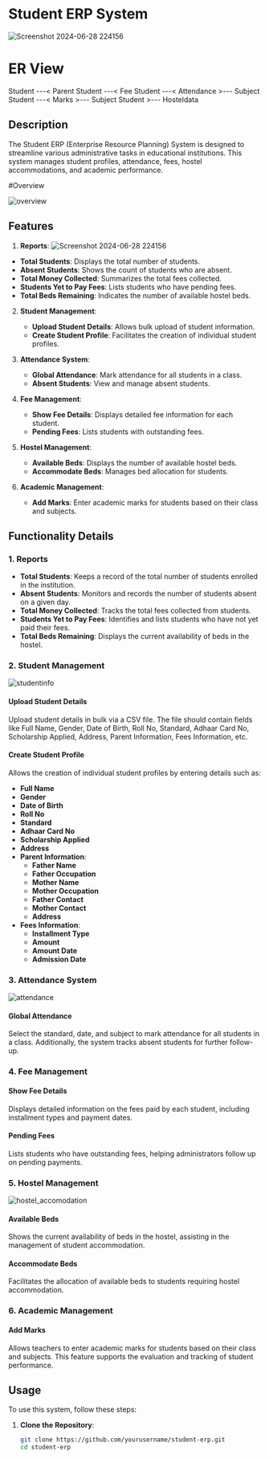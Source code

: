 # Student ERP System

![Screenshot 2024-06-28 224156](https://github.com/Aryanryn09/schoolerp/assets/105795148/1513b128-bccb-4f6a-9e86-6dc05cdf7f0f)

# ER View
Student ---< Parent
Student ---< Fee
Student ---< Attendance >--- Subject
Student ---< Marks >--- Subject
Student >--- Hosteldata

## Description

The Student ERP (Enterprise Resource Planning) System is designed to streamline various administrative tasks in educational institutions. This system manages student profiles, attendance, fees, hostel accommodations, and academic performance.

#Overview

![overview](https://github.com/Aryanryn09/schoolerp/assets/105795148/f90544f1-7514-4ad4-b300-b42122188d3e)


## Features

1. **Reports**:
![Screenshot 2024-06-28 224156](https://github.com/Aryanryn09/schoolerp/assets/105795148/2caf9c73-333d-4b5b-9ebc-f2db337b1e74)


- **Total Students**: Displays the total number of students.
- **Absent Students**: Shows the count of students who are absent.
- **Total Money Collected**: Summarizes the total fees collected.
- **Students Yet to Pay Fees**: Lists students who have pending fees.
- **Total Beds Remaining**: Indicates the number of available hostel beds.

2. **Student Management**:

   - **Upload Student Details**: Allows bulk upload of student information.
   - **Create Student Profile**: Facilitates the creation of individual student profiles.

3. **Attendance System**:

   - **Global Attendance**: Mark attendance for all students in a class.
   - **Absent Students**: View and manage absent students.

4. **Fee Management**:

   - **Show Fee Details**: Displays detailed fee information for each student.
   - **Pending Fees**: Lists students with outstanding fees.

5. **Hostel Management**:

   - **Available Beds**: Displays the number of available hostel beds.
   - **Accommodate Beds**: Manages bed allocation for students.

6. **Academic Management**:
   - **Add Marks**: Enter academic marks for students based on their class and subjects.

## Functionality Details

### 1. Reports

- **Total Students**: Keeps a record of the total number of students enrolled in the institution.
- **Absent Students**: Monitors and records the number of students absent on a given day.
- **Total Money Collected**: Tracks the total fees collected from students.
- **Students Yet to Pay Fees**: Identifies and lists students who have not yet paid their fees.
- **Total Beds Remaining**: Displays the current availability of beds in the hostel.

### 2. Student Management

![studentinfo](https://github.com/Aryanryn09/schoolerp/assets/105795148/1911c635-4a62-4702-9a46-d62d68f99e70)


#### Upload Student Details

Upload student details in bulk via a CSV file. The file should contain fields like Full Name, Gender, Date of Birth, Roll No, Standard, Adhaar Card No, Scholarship Applied, Address, Parent Information, Fees Information, etc.

#### Create Student Profile

Allows the creation of individual student profiles by entering details such as:

- **Full Name**
- **Gender**
- **Date of Birth**
- **Roll No**
- **Standard**
- **Adhaar Card No**
- **Scholarship Applied**
- **Address**
- **Parent Information**:
  - **Father Name**
  - **Father Occupation**
  - **Mother Name**
  - **Mother Occupation**
  - **Father Contact**
  - **Mother Contact**
  - **Address**
- **Fees Information**:
  - **Installment Type**
  - **Amount**
  - **Amount Date**
  - **Admission Date**

### 3. Attendance System

![attendance](https://github.com/Aryanryn09/schoolerp/assets/105795148/60e4ad51-787a-4810-9f74-1beb71a7e3b5)


#### Global Attendance

Select the standard, date, and subject to mark attendance for all students in a class. Additionally, the system tracks absent students for further follow-up.

### 4. Fee Management

#### Show Fee Details

Displays detailed information on the fees paid by each student, including installment types and payment dates.

#### Pending Fees

Lists students who have outstanding fees, helping administrators follow up on pending payments.

### 5. Hostel Management

![hostel_accomodation](https://github.com/Aryanryn09/schoolerp/assets/105795148/c257034d-fca8-4f97-8b32-728670480b8f)


#### Available Beds

Shows the current availability of beds in the hostel, assisting in the management of student accommodation.

#### Accommodate Beds

Facilitates the allocation of available beds to students requiring hostel accommodation.

### 6. Academic Management

#### Add Marks

Allows teachers to enter academic marks for students based on their class and subjects. This feature supports the evaluation and tracking of student performance.

## Usage

To use this system, follow these steps:

1. **Clone the Repository**:
   ```sh
   git clone https://github.com/yourusername/student-erp.git
   cd student-erp
   ```
